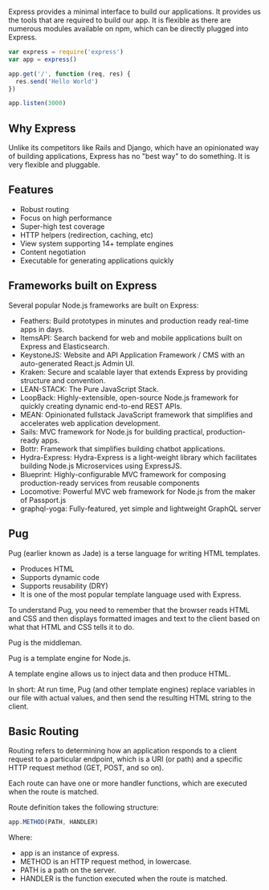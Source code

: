 Express provides a minimal interface to build our applications. It provides us the tools that are required to build our app. It is flexible as there are numerous modules available on npm, which can be directly plugged into Express.


```js
var express = require('express')
var app = express()

app.get('/', function (req, res) {
  res.send('Hello World')
})

app.listen(3000)
```

## Why Express

Unlike its competitors like Rails and Django, which have an opinionated way of building applications, Express has no "best way" to do something. It is very flexible and pluggable.

## Features

  * Robust routing
  * Focus on high performance
  * Super-high test coverage
  * HTTP helpers (redirection, caching, etc)
  * View system supporting 14+ template engines
  * Content negotiation
  * Executable for generating applications quickly

## Frameworks built on Express

Several popular Node.js frameworks are built on Express:

* Feathers: Build prototypes in minutes and production ready real-time apps in days.
* ItemsAPI: Search backend for web and mobile applications built on Express and Elasticsearch.
* KeystoneJS: Website and API Application Framework / CMS with an auto-generated React.js Admin UI.
* Kraken: Secure and scalable layer that extends Express by providing structure and convention.
* LEAN-STACK: The Pure JavaScript Stack.
* LoopBack: Highly-extensible, open-source Node.js framework for quickly creating dynamic end-to-end REST APIs.
* MEAN: Opinionated fullstack JavaScript framework that simplifies and accelerates web application development.
* Sails: MVC framework for Node.js for building practical, production-ready apps.
* Bottr: Framework that simplifies building chatbot applications.
* Hydra-Express: Hydra-Express is a light-weight library which facilitates building Node.js Microservices using ExpressJS.
* Blueprint: Highly-configurable MVC framework for composing production-ready services from reusable components
* Locomotive: Powerful MVC web framework for Node.js from the maker of Passport.js
* graphql-yoga: Fully-featured, yet simple and lightweight GraphQL server

## Pug

Pug (earlier known as Jade) is a terse language for writing HTML templates.

* Produces HTML
* Supports dynamic code
* Supports reusability (DRY)
* It is one of the most popular template language used with Express.

To understand Pug, you need to remember that the browser reads HTML and CSS and then displays formatted images and text to the client based on what that HTML and CSS tells it to do.

Pug is the middleman.

Pug is a template engine for Node.js.

A template engine allows us to inject data and then produce HTML.

In short: At run time, Pug (and other template engines) replace variables in our file with actual values, and then send the resulting HTML string to the client.

## Basic Routing

Routing refers to determining how an application responds to a client request to a particular endpoint, which is a URI (or path) and a specific HTTP request method (GET, POST, and so on).

Each route can have one or more handler functions, which are executed when the route is matched.

Route definition takes the following structure:
```js
app.METHOD(PATH, HANDLER)
```
Where:

* app is an instance of express.
* METHOD is an HTTP request method, in lowercase.
* PATH is a path on the server.
* HANDLER is the function executed when the route is matched.

